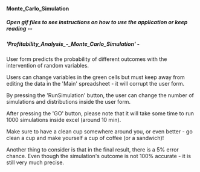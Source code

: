 #### Monte_Carlo_Simulation

##### Open gif files to see instructions on how to use the application or keep reading --

##### 'Profitability_Analysis_-_Monte_Carlo_Simulation' -
User form predicts the probability of different outcomes with the intervention of random variables. 

Users can change variables in the green cells but must keep away from editing the data in the 'Main' spreadsheet - it will corrupt the user form. 

By pressing the 'RunSimulation' button, the user can change the number of simulations and distributions inside the user form.

After pressing the 'GO' button, please note that it will take some time to run 1000 simulations inside excel (around 10 min).

Make sure to have a clean cup somewhere around you, or even better - go clean a cup and make yourself a cup of coffee (or a sandwich)!

Another thing to consider is that in the final result, there is a 5% error chance. Even though the simulation's outcome is not 100% accurate - it is still very much precise.
